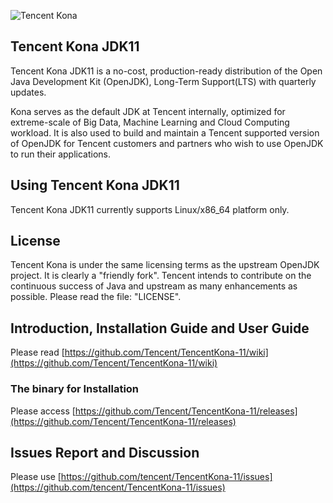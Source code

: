 ![Tencent Kona](https://user-images.githubusercontent.com/56812395/68106974-413b0700-ff1e-11e9-9128-ab1ad57283d1.png)
## Tencent Kona JDK11
Tencent Kona JDK11 is a no-cost, production-ready distribution of the Open Java Development Kit (OpenJDK), Long-Term Support(LTS) with quarterly updates. 

Kona serves as the default JDK at Tencent internally, optimized for extreme-scale of Big Data, Machine Learning and Cloud Computing workload. It is also used to build and maintain a Tencent supported version of OpenJDK for Tencent customers and partners who wish to use OpenJDK to run their applications.

## Using Tencent Kona JDK11

Tencent Kona JDK11 currently supports Linux/x86_64 platform only.

## License

Tencent Kona is under the same licensing terms as the upstream OpenJDK project. It is clearly a "friendly fork". Tencent intends to contribute on the continuous success of Java and upstream as many enhancements as possible. Please read the file: "LICENSE".

## Introduction, Installation Guide and User Guide

Please read [https://github.com/Tencent/TencentKona-11/wiki](https://github.com/Tencent/TencentKona-11/wiki) 

### The binary for Installation

Please access [https://github.com/Tencent/TencentKona-11/releases](https://github.com/Tencent/TencentKona-11/releases)

## Issues Report and Discussion

Please use [https://github.com/tencent/TencentKona-11/issues](https://github.com/tencent/TencentKona-11/issues)

